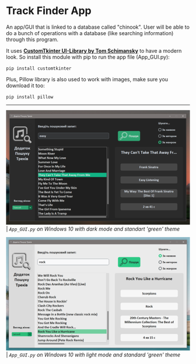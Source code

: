 # Track Finder App

 An app/GUI that is linked to a database called "chinook". User will be able to do a bunch of operations with a database (like searching information) through this program.
 
 It uses [**CustomTkinter UI-Library by Tom Schimansky**](https://github.com/TomSchimansky/CustomTkinter) to have a modern look. So install this module with pip to run the app file (App_GUI.py):
```
pip install customtkinter 
```
 Plus, Pillow library is also used to work with images, make sure you download it too:
```
pip install pillow
```

---

![](GUI_Dark.png)
| _`App_GUI.py` on Windows 10 with dark mode and standart 'green' theme_

![](GUI_Light.png)
| _`App_GUI.py` on Windows 10 with light mode and standard 'green' theme_
